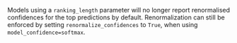 Models using a `ranking_length` parameter will no longer report renormalised
confidences for the top predictions by default. Renormalization can still be
enforced by setting `renormalize_confidences` to `True`, when using
`model_confidence=softmax`.